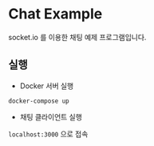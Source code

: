 # Chat Example
socket.io 를 이용한 채팅 예제 프로그램입니다.

## 실행
* Docker 서버 실행

`docker-compose up`

* 채팅 클라이언트 실행

`localhost:3000` 으로 접속